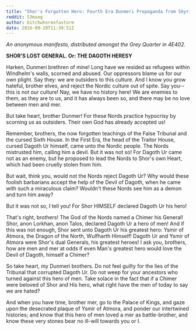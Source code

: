 ```yaml
---
title: "Shor's Forgotten Hero: Fourth Era Dunmeri Propaganda from Skyrim"
reddit: 53mxeg
author: bitchwhoreofastorm
date: 2016-09-20T11:39:51Z
---
```


*An anonymous manifesto, distributed amongst the Grey Quarter in 4E402.* 

**SHOR'S LOST GENERAL. Or: THE DAGOTH HERESY**

Harken, Dunmeri brethren of mine! Long have we resided as refugees within Windhelm's walls, scorned and abused.  Our oppressors blame us for our own plight. Say they: we are outsiders to this culture. And I know you grow hateful, brother elves, and reject the Nordic culture out of spite. Say you-- this is not our culture! Nay, we have no history here! We are enemies to them, as they are to us, and it has always been so, and there may be no love between men and mer. 

But take heart, brother Dunmer! For these Nords practice hypocrisy by scorning us as outsiders. Their own God has already accepted us! 

Remember, brothers, the now forgotten teachings of the False Tribunal and the cursed Sixth House. In the First Era, the head of the Traitor House, cursed Dagoth Ur himself, came unto the Nordic people. The Nords mistrusted him, calling him a devil. But it was not so! For Dagoth Ur came not as an enemy, but he proposed to lead the Nords to Shor's own Heart, which had been cruelly stolen from him. 

But wait, think you, would not the Nords reject Dagoth Ur? Why would these foolish barbarians accept the help of the Devil of Dagoth, when he came with such a miraculous claim? Wouldn't these Nords see him as a demon and turn him away? 

But it was not so, I tell you! For Shor HIMSELF declared Dagoth Ur his hero! 

That's right, brothers! The God of the Nords named a Chimer his General! Shor, anon Lorkhan, anon Talos, declared Dagoth Ur a hero of men! And if this was not enough, Shor sent unto Dagoth Ur his greatest hero: Ysmir of Atmora, the Dragon of the North, Wulfharth Himself! Dagoth Ur and Ysmir of Atmora were Shor's dual Generals, his greatest heroes! I ask you, brothers, how are men and mer at odds if even Man's greatest hero would love the Devil of Dagoth, himself a Chimer? 

So take heart, my Dunmeri brothers. Do not feel guilty for the lies of the Tribunal that corrupted Dagoth Ur. Do not weep for your ancestors who turned against this hero of men. Take solace in the fact that if a Chimer were beloved of Shor and His hero, what right have the men of today to say we are hated? 

And when you have time, brother mer, go to the Palace of Kings, and gaze upon the desecrated plaque of Ysmir of Atmora, and ponder our intertwined histories; and know that this hero of men loved a mer as battle-brother, and know these very stones bear no ill-will towards  you or I. 
